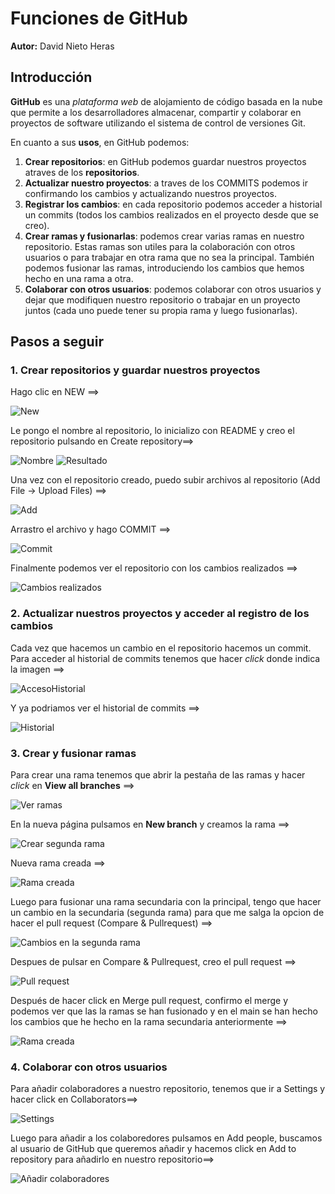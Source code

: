 # Funciones de GitHub
**Autor:** David Nieto Heras
## Introducción
**GitHub** es una _plataforma web_ de alojamiento de código basada en la nube que permite a los desarrolladores almacenar, compartir y colaborar en proyectos de software utilizando el sistema de control de versiones Git.

En cuanto a sus **usos**, en GitHub podemos:
1. **Crear repositorios**: en GitHub podemos guardar nuestros proyectos atraves de los **repositorios**.
2. **Actualizar nuestro proyectos**: a traves de los COMMITS podemos ir confirmando los cambios y actualizando nuestros proyectos.
3. **Registrar los cambios**: en cada repositorio podemos acceder a historial un commits (todos los cambios realizados en el proyecto desde que se creo).
4. **Crear ramas y fusionarlas**: podemos crear varias ramas en nuestro repositorio. Estas ramas son utiles para la colaboración con otros usuarios o para trabajar en otra rama que no sea la principal. También podemos fusionar las ramas, introduciendo los cambios que hemos hecho en una rama a otra.
5. **Colaborar con otros usuarios**: podemos colaborar con otros usuarios y dejar que modifiquen nuestro repositorio o trabajar en un proyecto juntos (cada uno puede tener su propia rama y luego fusionarlas). 

## Pasos a seguir
### 1. Crear repositorios y guardar nuestros proyectos
Hago clic en NEW ==> 

![New](../img_UD1/newrepo.png) 

Le pongo el nombre al repositorio, lo inicializo con README y creo el repositorio pulsando en Create repository==>

![Nombre](../img_UD1/nombrerepo.png)  ![Resultado](../img_UD1/creorepo.png)  

Una vez con el repositorio creado, puedo subir archivos al repositorio (Add File -> Upload Files) ==>  

![Add](../img_UD1/addfile.png)  

Arrastro el archivo y hago COMMIT ==>  

![Commit](../img_UD1/arrastroyhagocomit.png)

Finalmente podemos ver el repositorio con los cambios realizados ==>  

![Cambios realizados](../img_UD1/cambiosrepo.png)  

### 2. Actualizar nuestros proyectos y acceder al registro de los cambios
Cada vez que hacemos un cambio en el repositorio hacemos un commit. Para acceder al historial de commits tenemos que hacer _click_ donde indica la imagen ==>  

![AccesoHistorial](../img_UD1/historialacceso.png)

Y ya podriamos ver el historial de commits ==>  

![Historial](../img_UD1/historialcommits.png)  

### 3. Crear y fusionar ramas  
Para crear una rama tenemos que abrir la pestaña de las ramas y hacer _click_ en **View all branches** ==>

![Ver ramas](../img_UD1/viewallbranches.png) 

En la nueva página pulsamos en **New branch** y creamos la rama ==> 

![Crear segunda rama](../img_UD1/segundarama.png)  

Nueva rama creada ==>

![Rama creada](../img_UD1/segundacreada.png)

Luego para fusionar una rama secundaria con la principal, tengo que hacer un cambio en la secundaria (segunda rama) para que me salga la opcion de hacer el pull request (Compare & Pullrequest) ==> 

![Cambios en la segunda rama](../img_UD1/ramacambios.png) 

Despues de pulsar en Compare & Pullrequest, creo el pull request ==>

![Pull request](../img_UD1/pullmerge.png)  

Después de hacer click en Merge pull request, confirmo el merge y podemos ver que las la ramas se han fusionado y en el main se han hecho los cambios que he hecho en la rama secundaria anteriormente ==>

![Rama creada](../img_UD1/cambiosprirama.png)

### 4. Colaborar con otros usuarios
Para añadir colaboradores a nuestro repositorio, tenemos que ir a Settings y hacer click en Collaborators==>

![Settings](../img_UD1/settingscolab.png)

 Luego para añadir a los colaboredores pulsamos en Add people, buscamos al usuario de GitHub que queremos añadir y hacemos click en Add to repository para añadirlo en nuestro repositorio==>

![Añadir colaboradores](../img_UD1/addpeople.png)
 
